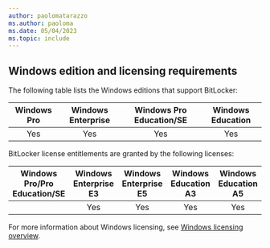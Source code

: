 ```yaml
---
author: paolomatarazzo
ms.author: paoloma
ms.date: 05/04/2023
ms.topic: include
---
```


## Windows edition and licensing requirements

The following table lists the Windows editions that support BitLocker:

|Windows Pro|Windows Enterprise|Windows Pro Education/SE|Windows Education|
|:---:|:---:|:---:|:---:|
|Yes|Yes|Yes|Yes|

BitLocker license entitlements are granted by the following licenses:

|Windows Pro/Pro Education/SE|Windows Enterprise E3|Windows Enterprise E5|Windows Education A3|Windows Education A5|
|:---:|:---:|:---:|:---:|:---:|
||Yes|Yes|Yes|Yes|

For more information about Windows licensing, see [Windows licensing overview](/windows/whats-new/windows-licensing).

